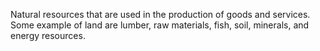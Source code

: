 Natural resources that are used in the production of goods and services. Some example of land are lumber, raw materials, fish, soil, minerals, and energy resources.